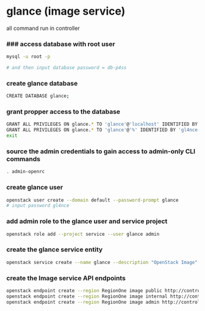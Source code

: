 # glance (image service)
all command run in controller

### ### access database with **root** user
```bash
mysql -u root -p

# and then input database password = db-p4ss
```

### create **glance** database
```bash
CREATE DATABASE glance;
```

### grant propper access to the database
```bash
GRANT ALL PRIVILEGES ON glance.* TO 'glance'@'localhost' IDENTIFIED BY 'gl4nce-db';
GRANT ALL PRIVILEGES ON glance.* TO 'glance'@'%' IDENTIFIED BY 'gl4nce-db';
exit
```

### source the admin credentials to gain access to admin-only CLI commands
```bash
. admin-openrc
```

### create **glance** user
```bash
openstack user create --domain default --password-prompt glance
# input password gl4nce
```

### add **admin** role to the **glance** user and **service** project
```bash
openstack role add --project service --user glance admin
```

### create the glance service entity
```bash
openstack service create --name glance --description "OpenStack Image" image
```

### create the Image service API endpoints
```bash
openstack endpoint create --region RegionOne image public http://controller:9292
openstack endpoint create --region RegionOne image internal http://controller:9292
openstack endpoint create --region RegionOne image admin http://controller:9292
```

### 



